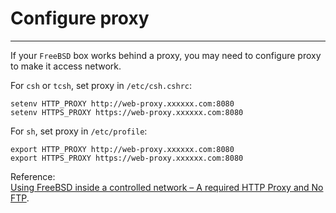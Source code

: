 # Configure proxy
----

If your `FreeBSD` box works behind a proxy, you may need to configure proxy to make it access network.  

For `csh` or `tcsh`, set proxy in `/etc/csh.cshrc`:  

	setenv HTTP_PROXY http://web-proxy.xxxxxx.com:8080
	setenv HTTPS_PROXY https://web-proxy.xxxxxx.com:8080
For `sh`, set proxy in `/etc/profile`:  

	export HTTP_PROXY http://web-proxy.xxxxxx.com:8080
	export HTTPS_PROXY https://web-proxy.xxxxxx.com:8080

Reference:  
[Using FreeBSD inside a controlled network – A required HTTP Proxy and No FTP](http://www.rhyous.com/2012/04/13/using-freebsd-inside-a-controlled-network-a-required-http-proxy-and-no-ftp/).